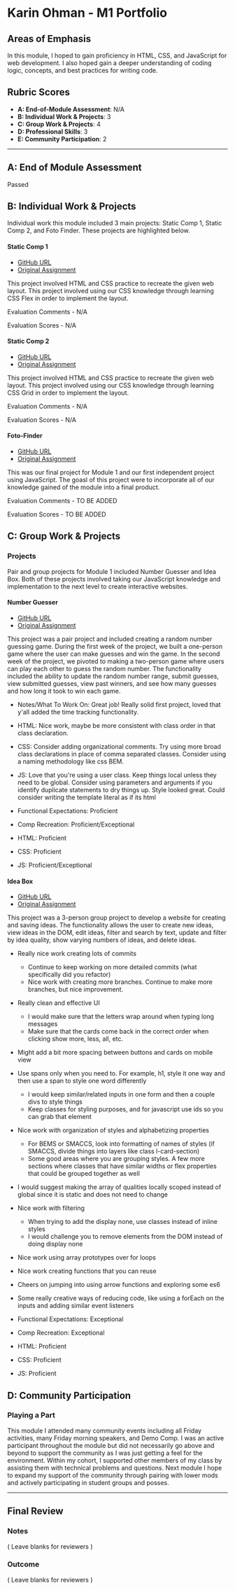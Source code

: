 # Karin Ohman - M1 Portfolio

## Areas of Emphasis

In this module, I hoped to gain proficiency in HTML, CSS, and JavaScript for web development. I also hoped gain a deeper understanding of coding logic, concepts, and best practices for writing code.

## Rubric Scores

* **A: End-of-Module Assessment**: N/A
* **B: Individual Work & Projects**: 3
* **C: Group Work & Projects**: 4
* **D: Professional Skills**: 3
* **E: Community Participation**: 2

-----------------------

## A: End of Module Assessment

Passed


## B: Individual Work & Projects

Individual work this module included 3 main projects: Static Comp 1, Static Comp 2, and Foto Finder. These projects are highlighted below.

#### Static Comp 1

* [GitHub URL](https://github.com/kaohman/ko-comp-challenge-1)
* [Original Assignment](http://frontend.turing.io/projects/m1-static-comp-1.html)

This project involved HTML and CSS practice to recreate the given web layout. This project involved using our CSS knowledge through learning CSS Flex in order to implement the layout.

Evaluation Comments - N/A

Evaluation Scores - N/A

#### Static Comp 2

* [GitHub URL](https://github.com/kaohman/ko-comp-challenge-2)
* [Original Assignment](http://frontend.turing.io/projects/m1-static-comp-2.html)

This project involved HTML and CSS practice to recreate the given web layout. This project involved using our CSS knowledge through learning CSS Grid in order to implement the layout.

Evaluation Comments - N/A

Evaluation Scores - N/A

#### Foto-Finder

* [GitHub URL](https://github.com/kaohman/foto-finder)
* [Original Assignment](http://frontend.turing.io/projects/foto-finder-final.html)

This was our final project for Module 1 and our first independent project using JavaScript. The goasl of this project were to incorporate all of our knowledge gained of the module into a final product.

Evaluation Comments - TO BE ADDED

Evaluation Scores - TO BE ADDED

## C: Group Work & Projects

### Projects

Pair and group projects for Module 1 included Number Guesser and Idea Box. Both of these projects involved taking our JavaScript knowledge and implementation to the next level to create interactive websites.

#### Number Guesser

* [GitHub URL](https://github.com/kaohman/num-guesser)
* [Original Assignment](http://frontend.turing.io/projects/number-guesser-doubles-wk2.html)

This project was a pair project and included creating a random number guessing game. During the first week of the project, we built a one-person game where the user can make guesses and win the game. In the second week of the project, we pivoted to making a two-person game where users can play each other to guess the random number. The functionality included the ability to update the random number range, submit guesses, view submitted guesses, view past winners, and see how many guesses and how long it took to win each game.

* Notes/What To Work On: Great job! Really solid first project, loved that y'all added the time tracking functionality.
* HTML: Nice work, maybe be more consistent with class order in that class declaration.
* CSS: Consider adding organizational comments. Try using more broad class declarations in place of comma separated classes. Consider using a naming methodology like css BEM.
* JS: Love that you're using a user class. Keep things local unless they need to be global. Consider using parameters and arguments if you identify duplicate statements to dry things up. Style looked great. Could consider writing the template literal as if its html


* Functional Expectations: Proficient
* Comp Recreation: Proficient/Exceptional
* HTML: Proficient
* CSS: Proficient
* JS: Proficient/Exceptional

#### Idea Box

* [GitHub URL](https://github.com/kaohman/idea-box)
* [Original Assignment](http://frontend.turing.io/projects/ideabox-triples.html)

This project was a 3-person group project to develop a website for creating and saving ideas. The functionality allows the user to create new ideas, view ideas in the DOM, edit ideas, filter and search by text, update and filter by idea quality, show varying numbers of ideas, and delete ideas.

* Really nice work creating lots of commits
  * Continue to keep working on more detailed commits (what specifically did you refactor)
  * Nice work with creating more branches. Continue to make more branches, but nice improvement.
* Really clean and effective UI
  * I would make sure that the letters wrap around when typing long messages
  * Make sure that the cards come back in the correct order when clicking show more, less, all, etc.
* Might add a bit more spacing between buttons and cards on mobile view
* Use spans only when you need to. For example, h1, style it one way and then use a span to style one word differently
  * I would keep similar/related inputs in one form and then a couple divs to style things
  * Keep classes for styling purposes, and for javascript use ids so you can grab that element
* Nice work with organization of styles and alphabetizing properties
  * For BEMS or SMACCS, look into formatting of names of styles (if SMACCS, divide things into layers like class l-card-section)
  * Some good areas where you are grouping styles. A few more sections where classes that have similar widths or flex properties that could be grouped together as well
* I would suggest making the array of qualities locally scoped instead of global since it is static and does not need to change
* Nice work with filtering
  * When trying to add the display none, use classes instead of inline styles
  * I would challenge you to remove elements from the DOM instead of doing display none
* Nice work using array prototypes over for loops
* Nice work creating functions that you can reuse
* Cheers on jumping into using arrow functions and exploring some es6
* Some really creative ways of reducing code, like using a forEach on the inputs and adding similar event listeners

* Functional Expectations: Exceptional
* Comp Recreation: Exceptional
* HTML: Proficient
* CSS: Proficient
* JS: Proficient

## D: Community Participation

### Playing a Part

This module I attended many community events including all Friday activities, many Friday morning speakers, and Demo Comp. I was an active participant throughout the module but did not necessarily go above and beyond to support the community as I was just getting a feel for the environment. Within my cohort, I supported other members of my class by assisting them with technical problems and questions. Next module I hope to expand my support of the community through pairing with lower mods and actively participating in student groups and posses.

------------------

## Final Review

### Notes

( Leave blanks for reviewers )

### Outcome

( Leave blanks for reviewers )
